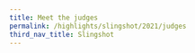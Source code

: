 ```yaml
---
title: Meet the judges
permalink: /highlights/slingshot/2021/judges
third_nav_title: Slingshot
---
```

